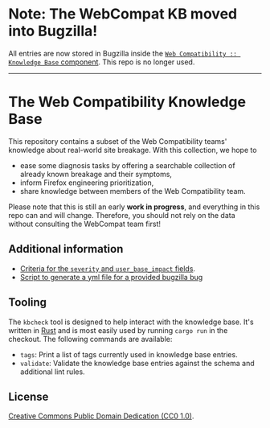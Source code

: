 # Note: The WebCompat KB moved into Bugzilla!

All entries are now stored in Bugzilla inside the [`Web Compatibility :: Knowledge Base` component](https://bugzilla.mozilla.org/buglist.cgi?product=Web%20Compatibility&component=Knowledge%20Base&resolution=---&list_id=17010432). This repo is no longer used.

---

# The Web Compatibility Knowledge Base

This repository contains a subset of the Web Compatibility teams' knowledge about real-world site breakage. With this collection, we hope to

- ease some diagnosis tasks by offering a searchable collection of already known breakage and their symptoms,
- inform Firefox engineering prioritization,
- share knowledge between members of the Web Compatibility team.

Please note that this is still an early **work in progress**, and everything in this repo can and will change. Therefore, you should not rely on the data without consulting the WebCompat team first!

## Additional information

- [Criteria for the `severity` and `user_base_impact` fields](./docs/severity-and-impact.md).
- [Script to generate a yml file for a provided bugzilla bug](./docs/generate-yml.md)

## Tooling

The `kbcheck` tool is designed to help interact with the knowledge base. It's written in [Rust](https://www.rust-lang.org/) and is most easily used by running `cargo run` in the checkout. The following commands are available:

- `tags`: Print a list of tags currently used in knowledge base entries.
- `validate`: Validate the knowledge base entries against the schema and additional lint rules.

## License

[Creative Commons Public Domain Dedication (CC0 1.0)](https://creativecommons.org/publicdomain/zero/1.0/).

